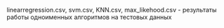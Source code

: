 linearregression.csv, svm.csv, KNN.csv, max_likehood.csv - результаты работы одноименных алгоритмов на тестовых данных
